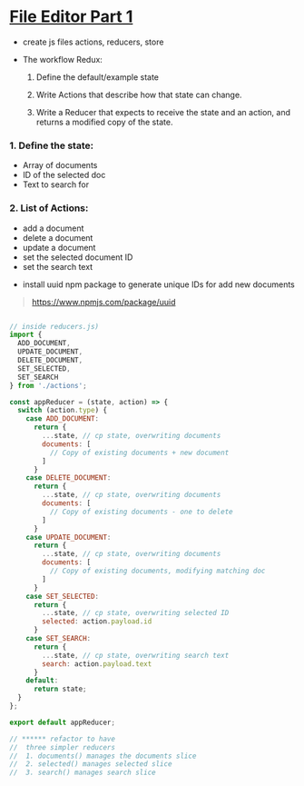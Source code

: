 # [File Editor Part 1](https://learn.digitalcrafts.com/flex/lessons/full-stack-frameworks/multiple-reducers/#setting-up)

- create js files actions, reducers, store

* The workflow Redux:

  1. Define the default/example state

  2. Write Actions that describe how that state can change.

  3. Write a Reducer that expects to receive the state and an action, and returns a modified copy of the state.

### 1. Define the state:
  * Array of documents
  * ID of the selected doc
  * Text to search for

### 2. List of Actions:

  * add a document
  * delete a document
  * update a document
  * set the selected document ID
  * set the search text

- install uuid npm package to generate unique IDs for add new documents
> https://www.npmjs.com/package/uuid

```js

// inside reducers.js)
import {
  ADD_DOCUMENT,
  UPDATE_DOCUMENT,
  DELETE_DOCUMENT,
  SET_SELECTED,
  SET_SEARCH
} from './actions';

const appReducer = (state, action) => {
  switch (action.type) {
    case ADD_DOCUMENT:
      return {
        ...state, // cp state, overwriting documents
        documents: [
          // Copy of existing documents + new document
        ]
      }
    case DELETE_DOCUMENT:
      return {
        ...state, // cp state, overwriting documents
        documents: [
          // Copy of existing documents - one to delete
        ]
      }
    case UPDATE_DOCUMENT:
      return {
        ...state, // cp state, overwriting documents
        documents: [
          // Copy of existing documents, modifying matching doc
        ]
      }
    case SET_SELECTED:
      return {
        ...state, // cp state, overwriting selected ID
        selected: action.payload.id
      }
    case SET_SEARCH:
      return {
        ...state, // cp state, overwriting search text
        search: action.payload.text
      }
    default:
      return state;
  }
};

export default appReducer;

// ****** refactor to have 
//  three simpler reducers
//  1. documents() manages the documents slice
//  2. selected() manages selected slice
//  3. search() manages search slice
```